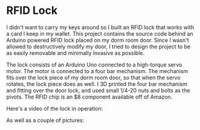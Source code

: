 # RFID Lock

I didn't want to carry my keys around so I built an RFID lock that works with a card I keep in my wallet. This project contains the source code behind an Arduino powered RFID lock placed on my dorm room door. Since I wasn't allowed to destructively modify my door, I tried to design the project to be as easily removable and minimally invasive as possible.

The lock consists of an Arduino Uno connected to a high-torque servo motor. The motor is connected to a four bar mechanism. The mechanism fits over the lock piece of my dorm room door, so that when the servo rotates, the lock piece does as well. I 3D printed the four bar mechanism and fitting over the door lock, and used small 1/4-20 nuts and bolts as the pivots. The RFID chip is an $8 component available off of Amazon.

Here's a video of the lock in operation:

As well as a couple of pictures:


